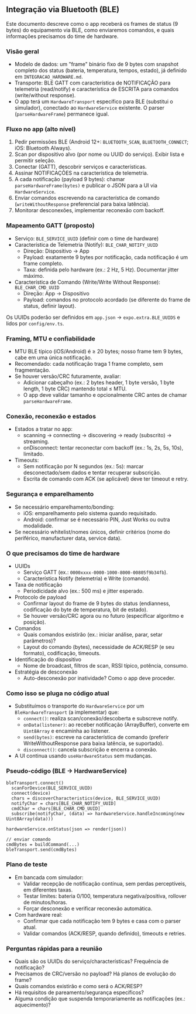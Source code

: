 ## Integração via Bluetooth (BLE)

Este documento descreve como o app receberá os frames de status (9 bytes) do equipamento via BLE, como enviaremos comandos, e quais informações precisamos do time de hardware.

### Visão geral

- Modelo de dados: um "frame" binário fixo de 9 bytes com snapshot completo dos status (bateria, temperatura, tempos, estado), já definido em `INTEGRACAO_HARDWARE.md`.
- Transporte: BLE GATT com característica de NOTIFICAÇÃO para telemetria (read/notify) e característica de ESCRITA para comandos (write/without response).
- O app terá um `HardwareTransport` específico para BLE (substitui o simulador), conectado ao `HardwareService` existente. O parser (`parseHardwareFrame`) permanece igual.

### Fluxo no app (alto nível)

1. Pedir permissões BLE (Android 12+: `BLUETOOTH_SCAN`, `BLUETOOTH_CONNECT`; iOS: Bluetooth Always).
2. Scan por dispositivo alvo (por nome ou UUID do serviço). Exibir lista e permitir seleção.
3. Conectar (GATT), descobrir serviços e características.
4. Assinar NOTIFICAÇÕES na característica de telemetria.
5. A cada notificação (payload 9 bytes): chamar `parseHardwareFrame(bytes)` e publicar o JSON para a UI via `HardwareService`.
6. Enviar comandos escrevendo na característica de comando (`writeWithoutResponse` preferencial para baixa latência).
7. Monitorar desconexões, implementar reconexão com backoff.

### Mapeamento GATT (proposto)

- Serviço: `BLE_SERVICE_UUID` (definir com o time de hardware)
- Característica de Telemetria (Notify): `BLE_CHAR_NOTIFY_UUID`
  - Direção: Dispositivo → App
  - Payload: exatamente 9 bytes por notificação, cada notificação é um frame completo.
  - Taxa: definida pelo hardware (ex.: 2 Hz, 5 Hz). Documentar jitter máximo.
- Característica de Comando (Write/Write Without Response): `BLE_CHAR_CMD_UUID`
  - Direção: App → Dispositivo
  - Payload: comandos no protocolo acordado (se diferente do frame de status, definir layout).

Os UUIDs poderão ser definidos em `app.json` → `expo.extra.BLE_UUIDS` e lidos por `config/env.ts`.

### Framing, MTU e confiabilidade

- MTU BLE típico (iOS/Android) é ≥ 20 bytes; nosso frame tem 9 bytes, cabe em uma única notificação.
- Recomendado: cada notificação traga 1 frame completo, sem fragmentação.
- Se houver versão/CRC futuramente, avaliar:
  - Adicionar cabeçalho (ex.: 2 bytes header, 1 byte versão, 1 byte length, 1 byte CRC) mantendo total ≤ MTU.
  - O app deve validar tamanho e opcionalmente CRC antes de chamar `parseHardwareFrame`.

### Conexão, reconexão e estados

- Estados a tratar no app:
  - scanning → connecting → discovering → ready (subscrito) → streaming.
  - onDisconnect: tentar reconectar com backoff (ex.: 1s, 2s, 5s, 10s), limitado.
- Timeouts:
  - Sem notificação por N segundos (ex.: 5s): marcar desconectado/sem dados e tentar recuperar subscrição.
  - Escrita de comando com ACK (se aplicável) deve ter timeout e retry.

### Segurança e emparelhamento

- Se necessário emparelhamento/bonding:
  - iOS: emparelhamento pelo sistema quando requisitado.
  - Android: confirmar se é necessário PIN, Just Works ou outra modalidade.
- Se necessário whitelist/nomes únicos, definir critérios (nome do periférico, manufacturer data, service data).

### O que precisamos do time de hardware

- UUIDs
  - Serviço GATT (ex.: `0000xxxx-0000-1000-8000-00805f9b34fb`).
  - Característica Notify (telemetria) e Write (comando).
- Taxa de notificação
  - Periodicidade alvo (ex.: 500 ms) e jitter esperado.
- Protocolo de payload
  - Confirmar layout do frame de 9 bytes do status (endianness, codificação do byte de temperatura, bit de estado).
  - Se houver versão/CRC agora ou no futuro (especificar algoritmo e posição).
- Comandos
  - Quais comandos existirão (ex.: iniciar análise, parar, setar parâmetros)?
  - Layout do comando (bytes), necessidade de ACK/RESP (e seu formato), codificação, timeouts.
- Identificação do dispositivo
  - Nome de broadcast, filtros de scan, RSSI típico, potência, consumo.
- Estratégia de desconexão
  - Auto-desconexão por inatividade? Como o app deve proceder.

### Como isso se pluga no código atual

- Substituímos o transporte do `HardwareService` por um `BleHardwareTransport` (a implementar) que:
  - `connect()`: realiza scan/conexão/descoberta e subscreve notify.
  - `onData(listener)`: ao receber notificação (ArrayBuffer), converte em `Uint8Array` e encaminha ao listener.
  - `send(bytes)`: escreve na característica de comando (preferir WriteWithoutResponse para baixa latência, se suportado).
  - `disconnect()`: cancela subscrição e encerra a conexão.
- A UI continua usando `useHardwareStatus` sem mudanças.

### Pseudo‐código (BLE → HardwareService)

```
bleTransport.connect()
  scanForDevice(BLE_SERVICE_UUID)
  connect(device)
  chars = discoverCharacteristics(device, BLE_SERVICE_UUID)
  notifyChar = chars[BLE_CHAR_NOTIFY_UUID]
  cmdChar = chars[BLE_CHAR_CMD_UUID]
  subscribe(notifyChar, (data) => hardwareService.handleIncoming(new Uint8Array(data)))

hardwareService.onStatus(json => render(json))

// enviar comando
cmdBytes = buildCommand(...)
bleTransport.send(cmdBytes)
```

### Plano de teste

- Em bancada com simulador:
  - Validar recepção de notificação contínua, sem perdas perceptíveis, em diferentes taxas.
  - Testar limites: bateria 0/100, temperatura negativa/positiva, rollover de minutos/horas.
  - Forçar desconexão e verificar reconexão automática.
- Com hardware real:
  - Confirmar que cada notificação tem 9 bytes e casa com o parser atual.
  - Validar comandos (ACK/RESP, quando definido), timeouts e retries.

### Perguntas rápidas para a reunião

- Quais são os UUIDs do serviço/characterísticas? Frequência de notificação?
- Precisamos de CRC/versão no payload? Há planos de evolução do frame?
- Quais comandos existirão e como será o ACK/RESP?
- Há requisitos de pareamento/segurança específicos?
- Alguma condição que suspenda temporariamente as notificações (ex.: aquecimento)?
